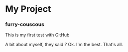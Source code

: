 My Project
==========

### furry-couscous
This is my first test with GitHub

A bit about myself, they said ? 
Ok. I'm the best. That's all.
